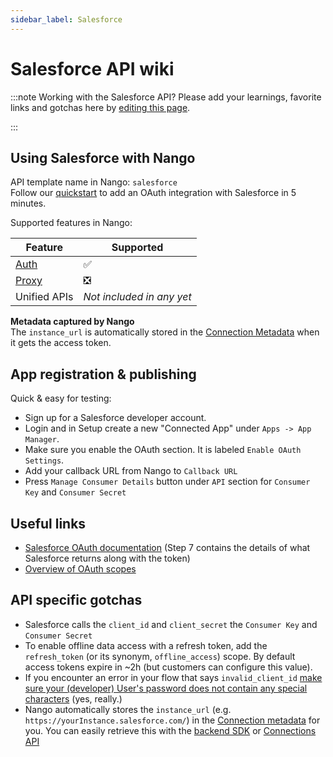 ```yaml
---
sidebar_label: Salesforce
---
```


# Salesforce API wiki

:::note Working with the Salesforce API?
Please add your learnings, favorite links and gotchas here by [editing this page](https://github.com/nangohq/nango/tree/master/docs/docs/providers/salesforce.md).

:::

## Using Salesforce with Nango

API template name in Nango: `salesforce`  
Follow our [quickstart](../quickstart.md) to add an OAuth integration with Salesforce in 5 minutes.

Supported features in Nango:

| Feature                            | Supported                 |
| ---------------------------------- | ------------------------- |
| [Auth](/nango-auth/core-concepts)  | ✅                        |
| [Proxy](/nango-unified-apis/proxy) | ❎                        |
| Unified APIs                       | _Not included in any yet_ |

**Metadata captured by Nango**  
The `instance_url` is automatically stored in the [Connection Metadata](nango-auth/core-concepts.md#metadata) when it gets the access token.

## App registration & publishing

Quick & easy for testing:

-   Sign up for a Salesforce developer account.
-   Login and in Setup create a new "Connected App" under `Apps -> App Manager`. 
-   Make sure you enable the OAuth section. It is labeled `Enable OAuth Settings`.
-   Add your callback URL from Nango to `Callback URL`
-   Press `Manage Consumer Details` button under `API` section for `Consumer Key` and `Consumer Secret`

## Useful links

-   [Salesforce OAuth documentation](https://help.salesforce.com/s/articleView?id=sf.remoteaccess_authorization_code_credentials_flow.htm&type=5) (Step 7 contains the details of what Salesforce returns along with the token)
-   [Overview of OAuth scopes](https://help.salesforce.com/s/articleView?id=sf.connected_app_create_api_integration.htm&type=5)

## API specific gotchas

-   Salesforce calls the `client_id` and `client_secret` the `Consumer Key` and `Consumer Secret`
-   To enable offline data access with a refresh token, add the `refresh_token` (or its synonym, `offline_access`) scope. By default access tokens expire in ~2h (but customers can configure this value).
-   If you encounter an error in your flow that says `invalid_client_id` [make sure your (developer) User's password does not contain any special characters](https://developer.salesforce.com/forums/?id=906F00000009ABLIA2) (yes, really.)
-   Nango automatically stores the `instance_url` (e.g. `https://yourInstance.salesforce.com/`) in the [Connection metadata](nango-auth/core-concepts.md#metadata) for you. You can easily retrieve this with the [backend SDK](nango-auth/node-sdk.md#connectionDetails) or [Connections API](nango-auth/connections-api.md#connectionDetails)
